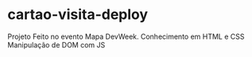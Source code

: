 # cartao-visita-deploy

Projeto Feito no evento Mapa DevWeek.
Conhecimento em HTML e CSS
Manipulação de DOM com JS
